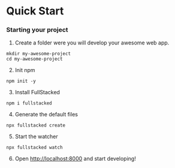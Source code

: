 # Quick Start


### Starting your project
1. Create a folder were you will develop your awesome web app.
```shell
mkdir my-awesome-project
cd my-awesome-project
```

2. Init npm
```shell
npm init -y
```

3. Install FullStacked
```shell
npm i fullstacked
```

4. Generate the default files
```shell
npx fullstacked create
```

5. Start the watcher
```shell
npx fullstacked watch
```

6. Open [http://localhost:8000](http://localhost:8000/) and start developing!
